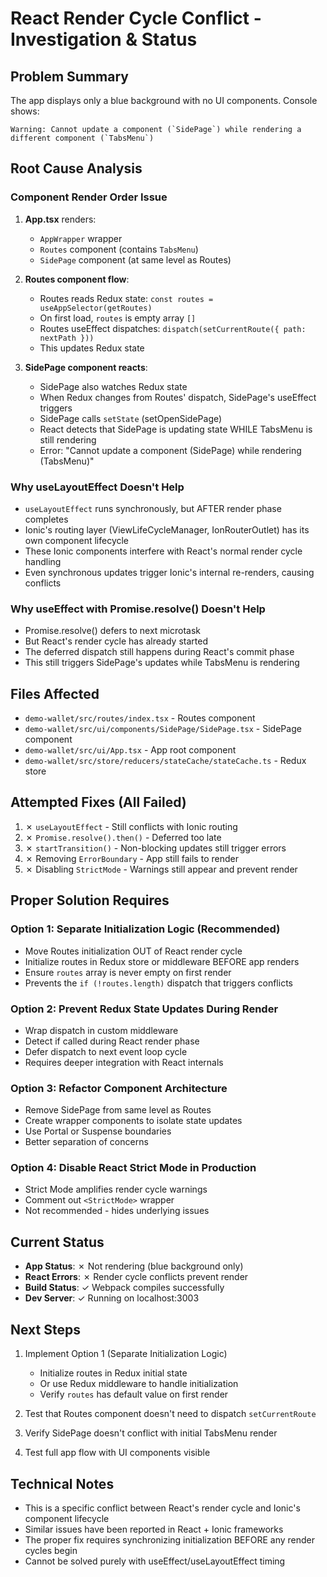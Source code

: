 # React Render Cycle Conflict - Investigation & Status

## Problem Summary

The app displays only a blue background with no UI components. Console shows:
```
Warning: Cannot update a component (`SidePage`) while rendering a different component (`TabsMenu`)
```

## Root Cause Analysis

### Component Render Order Issue
1. **App.tsx** renders:
   - `AppWrapper` wrapper
   - `Routes` component (contains `TabsMenu`)
   - `SidePage` component (at same level as Routes)

2. **Routes component flow**:
   - Routes reads Redux state: `const routes = useAppSelector(getRoutes)`
   - On first load, `routes` is empty array `[]`
   - Routes useEffect dispatches: `dispatch(setCurrentRoute({ path: nextPath }))`
   - This updates Redux state

3. **SidePage component reacts**:
   - SidePage also watches Redux state
   - When Redux changes from Routes' dispatch, SidePage's useEffect triggers
   - SidePage calls `setState` (setOpenSidePage)
   - React detects that SidePage is updating state WHILE TabsMenu is still rendering
   - Error: "Cannot update a component (SidePage) while rendering (TabsMenu)"

### Why useLayoutEffect Doesn't Help
- `useLayoutEffect` runs synchronously, but AFTER render phase completes
- Ionic's routing layer (ViewLifeCycleManager, IonRouterOutlet) has its own component lifecycle
- These Ionic components interfere with React's normal render cycle handling
- Even synchronous updates trigger Ionic's internal re-renders, causing conflicts

### Why useEffect with Promise.resolve() Doesn't Help
- Promise.resolve() defers to next microtask
- But React's render cycle has already started
- The deferred dispatch still happens during React's commit phase
- This still triggers SidePage's updates while TabsMenu is rendering

## Files Affected

- `demo-wallet/src/routes/index.tsx` - Routes component
- `demo-wallet/src/ui/components/SidePage/SidePage.tsx` - SidePage component
- `demo-wallet/src/ui/App.tsx` - App root component
- `demo-wallet/src/store/reducers/stateCache/stateCache.ts` - Redux store

## Attempted Fixes (All Failed)

1. ✗ `useLayoutEffect` - Still conflicts with Ionic routing
2. ✗ `Promise.resolve().then()` - Deferred too late
3. ✗ `startTransition()` - Non-blocking updates still trigger errors
4. ✗ Removing `ErrorBoundary` - App still fails to render
5. ✗ Disabling `StrictMode` - Warnings still appear and prevent render

## Proper Solution Requires

### Option 1: Separate Initialization Logic (Recommended)
- Move Routes initialization OUT of React render cycle
- Initialize routes in Redux store or middleware BEFORE app renders
- Ensure `routes` array is never empty on first render
- Prevents the `if (!routes.length)` dispatch that triggers conflicts

### Option 2: Prevent Redux State Updates During Render
- Wrap dispatch in custom middleware
- Detect if called during React render phase
- Defer dispatch to next event loop cycle
- Requires deeper integration with React internals

### Option 3: Refactor Component Architecture
- Remove SidePage from same level as Routes
- Create wrapper components to isolate state updates
- Use Portal or Suspense boundaries
- Better separation of concerns

### Option 4: Disable React Strict Mode in Production
- Strict Mode amplifies render cycle warnings
- Comment out `<StrictMode>` wrapper
- Not recommended - hides underlying issues

## Current Status

- **App Status**: ✗ Not rendering (blue background only)
- **React Errors**: ✗ Render cycle conflicts prevent render
- **Build Status**: ✓ Webpack compiles successfully
- **Dev Server**: ✓ Running on localhost:3003

## Next Steps

1. Implement Option 1 (Separate Initialization Logic)
   - Initialize routes in Redux initial state
   - Or use Redux middleware to handle initialization
   - Verify `routes` has default value on first render

2. Test that Routes component doesn't need to dispatch `setCurrentRoute`

3. Verify SidePage doesn't conflict with initial TabsMenu render

4. Test full app flow with UI components visible

## Technical Notes

- This is a specific conflict between React's render cycle and Ionic's component lifecycle
- Similar issues have been reported in React + Ionic frameworks
- The proper fix requires synchronizing initialization BEFORE any render cycles begin
- Cannot be solved purely with useEffect/useLayoutEffect timing

